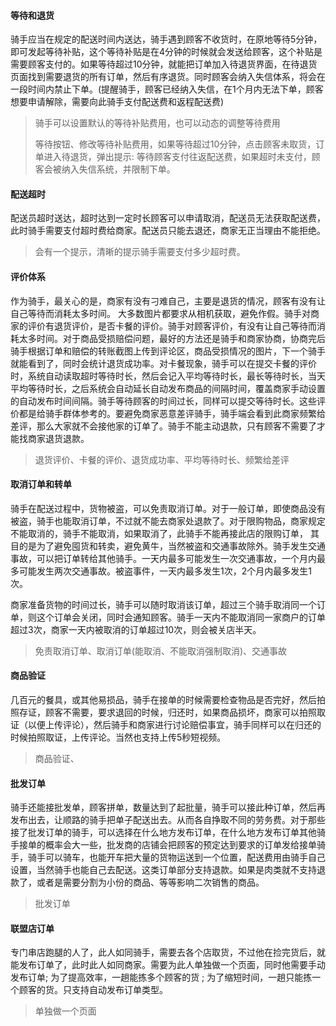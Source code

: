 #### 等待和退货

骑手应当在规定的配送时间内送达，骑手遇到顾客不收货时，在原地等待5分钟，即可发起等待补贴，这个等待补贴是在4分钟的时候就会发送给顾客，这个补贴是需要顾客支付的。如果等待超过10分钟，就能把订单加入待退货界面，在待退货页面找到需要退货的所有订单，然后有序退货。同时顾客会纳入失信体系，将会在一段时间内禁止下单。(提醒骑手，顾客已经纳入失信，在1个月内无法下单，顾客想要申请解除，需要向此骑手支付配送费和返程配送费)

> 骑手可以设置默认的等待补贴费用，也可以动态的调整等待费用
>
> 等待按钮、修改等待补贴费用，如果等待超过10分钟，点击顾客未取货，订单进入待退货，弹出提示: 等待顾客支付往返配送费，如果超时未支付，顾客会被纳入失信系统，并限制下单。

#### 配送超时

配送员超时送达，超时达到一定时长顾客可以申请取消，配送员无法获取配送费，此时骑手需要支付超时费给商家。配送员只能去退还，商家无正当理由不能拒绝。

> 会有一个提示，清晰的提示骑手需要支付多少超时费。

#### 评价体系

作为骑手，最关心的是，商家有没有刁难自己，主要是退货的情况，顾客有没有让自己等待而消耗太多时间。 大多数图片都要求从相机获取，避免作假。骑手对商家的评价有退货评价，是否卡餐的评价。骑手对顾客评价，有没有让自己等待而消耗太多时间。对于商品受损赔偿问题，最好的方法还是骑手和商家协商，协商完后骑手根据订单和赔偿的转账截图上传到评论区，商品受损情况的图片，下一个骑手就能看到了，同时会统计退货成功率。对卡餐现象，骑手可以在提交卡餐的评价时，系统自动读取超时等待时长，然后会记入平均等待时长，最长等待时长，当天平均等待时长，之后系统会自动延长自动发布商品的间隔时间，覆盖商家手动设置的自动发布时间间隔。骑手等待顾客的时间过长，同样可以提交等待时长。这些评价都是给骑手群体参考的。要避免商家恶意差评骑手，骑手端会看到此商家频繁给差评，那么大家就不会接他家的订单了。骑手不能主动退款，只有顾客不需要了才能找商家退货退款。

> 退货评价、卡餐的评价、退货成功率、平均等待时长、频繁给差评

#### 取消订单和转单

骑手在配送过程中，货物被盗，可以免责取消订单。对于一般订单，即使商品没有被盗，骑手也能取消订单，不过就不能去商家处退款了。对于限购物品，商家规定不能取消的，骑手不能取消，如果取消了，此骑手不能再接此店的限购订单， 其目的是为了避免囤货和转卖，避免黄牛，当然被盗和交通事故除外。骑手发生交通事故，可以把订单转给其他骑手。一天内最多可能发生一次交通事故，一个月内最多可能发生两次交通事故。被盗事件，一天内最多发生1次，2个月内最多发生1次。

商家准备货物的时间过长，骑手可以随时取消该订单，超过三个骑手取消同一个订单，则这个订单会关闭，同时会通知顾客。骑手一天内不能取消同一家商户的订单超过3次，商家一天内被取消的订单超过10次，则会被关店半天。

> 免责取消订单、取消订单(能取消、不能取消强制取消)、交通事故

#### 商品验证

几百元的餐具，或其他易损品，骑手在接单的时候需要检查物品是否完好，然后拍照存证，顾客不需要，要求退回的时候，归还时，如果商品损坏，商家可以拍照取证（以便上传评论），然后骑手和商家进行讨论赔偿事宜，骑手同样可以在归还的时候拍照取证，上传评论。当然也支持上传5秒短视频。

> 商品验证、

#### 批发订单

骑手还能接批发单，顾客拼单，数量达到了起批量，骑手可以接此种订单，然后再发布出去，让顺路的骑手把单子配送出去。从而各自挣取不同的劳务费。对于那些接了批发订单的骑手，可以选择在什么地方发布订单，在什么地方发布订单其他骑手接单的概率会大一些，批发商的店铺会把顾客的预定达到要求的订单发给接单骑手，骑手可以骑车，也能开车把大量的货物运送到一个位置，配送费用由骑手自己设置，当然骑手也能自己去配送。这类订单部分支持退款。如果是肉类就不支持退款了，或者是需要分割为小份的商品、等等影响二次销售的商品。

> 批发订单

#### 联盟店订单

专门串店跑腿的人了，此人如同骑手，需要去各个店取货，不过他在捡完货后，就能发布订单了，此时此人如同商家。需要为此人单独做一个页面，同时他需要手动发布订单; 为了提高效率，一趟能拣多个顾客的货 ; 为了缩短时间，一趟只能拣一个顾客的货。只支持自动发布订单类型。

> 单独做一个页面
